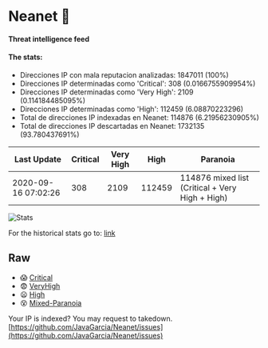 # Neanet :hocho:
#### Threat intelligence feed
#### The stats:

- Direcciones IP con mala reputacion analizadas: 1847011 (100%)
- Direcciones IP determinadas como 'Critical':  308 (0.0166755909954%)
- Direcciones IP determinadas como 'Very High':  2109 (0.114184485095%)
- Direcciones IP determinadas como 'High':  112459 (6.08870223296)
- Total de direcciones IP indexadas en Neanet:  114876 (6.21956230905%)
- Total de direcciones IP descartadas en Neanet:  1732135 (93.780437691%)

| Last Update | Critical | Very High | High | Paranoia |
| --- | --- | --- | --- | --- |
| 2020-09-16 07:02:26 | 308 | 2109 | 112459 | 114876 mixed list (Critical + Very High + High)|

![Stats](https://docs.google.com/spreadsheets/d/e/2PACX-1vSnaNMIXVabIpDJjufMlzH7poXnshF3mgd8Is1g9ytUEzVsP5my4Trn8f-xkoLLQ38xpL3HtmUexLo6/pubchart?oid=501124687&format=image)

For the historical stats go to: [link](/stats.csv)
## Raw
- :scream: [Critical](https://raw.githubusercontent.com/JavaGarcia/Neanet/master/blacklists/neanet_critical.txt)
- :fearful: [VeryHigh](https://raw.githubusercontent.com/JavaGarcia/Neanet/master/blacklists/neanet_veryHigh.txtt)
- :frowning: [High](https://raw.githubusercontent.com/JavaGarcia/Neanet/master/blacklists/neanet_high.txt)
- :dizzy_face: [Mixed-Paranoia](https://raw.githubusercontent.com/JavaGarcia/Neanet/master/blacklists/neanet_all.txt)


Your IP is indexed? You may request to takedown. [https://github.com/JavaGarcia/Neanet/issues](https://github.com/JavaGarcia/Neanet/issues)
























































































































































































































































































































































































































































































































































































































































































































































































































































